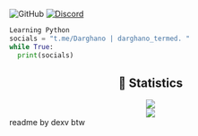
![GitHub](https://komarev.com/ghpvc/?username=Darghano&style=flat)
[![Discord](https://dcbadge.vercel.app/api/shield/1190660713006518467?style=flat&logoColor=presence&theme=clean)](https://discord.com/users/1190660713006518467)
<br>

```python
Learning Python
socials = "t.me/Darghano | darghano_termed. "
while True:
  print(socials)
```


<div align="center">
    <h2 align="center">🔴 Statistics</h2>
    <div>
        <img src="https://github-readme-stats.vercel.app/api?username=Darghano&show_icons=true&bg_color=00000000">
    </div>
    <div>
        <img src="http://github-readme-streak-stats.herokuapp.com?user=Darghano&theme=tokyonight_duo&hide_border=true&mode=weekly">
    </div>
</div>
readme by dexv btw
